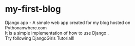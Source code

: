 # my-first-blog
Django app - A simple web app created for my blog hosted on Pythonanwhere.com<br>
It is a simple implementation of how to use Django .<br>
Try following DjangoGirls Tutorial!!<br>
